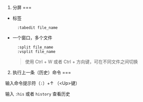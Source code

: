 1. 分屏
===

+ 标签
	
		:tabedit file_name

+ 一个窗口，多个文件

		:split file_name
		:vsplit file_name
	> 使用 Ctrl + W 或者 Ctrl + 方向键，可在不同文件之间切换
	

2. 执行上一条（历史）命令
===

输入命令提示符（`:`）+↑ （\<Up\>键）

输入 `:his` 或者 `history` 查看历史

